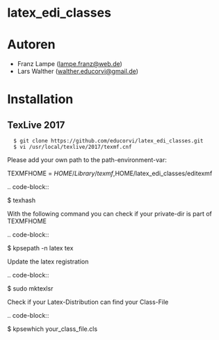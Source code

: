 # latex_edi_classes

Autoren
=======

- Franz Lampe (lampe.franz@web.de)
- Lars Walther (walther.educorvi@gmail.de)

Installation
============

TexLive 2017
------------


```
  $ git clone https://github.com/educorvi/latex_edi_classes.git
  $ vi /usr/local/texlive/2017/texmf.cnf
```

Please add your own path to the path-environment-var:

TEXMFHOME = $HOME/Library/texmf,$HOME/latex_edi_classes/editexmf

.. code-block::

  $ texhash

With the following command you can check if your private-dir is part of TEXMFHOME

.. code-block::

  $ kpsepath -n latex tex
  
Update the latex registration

.. code-block::

  $ sudo mktexlsr

Check if your Latex-Distribution can find your Class-File

.. code-block::

  $ kpsewhich your_class_file.cls
